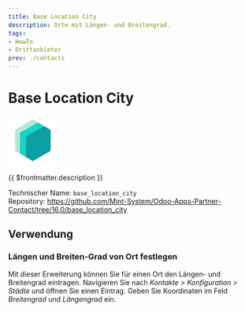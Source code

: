 ```yaml
---
title: Base Location City
description: Orte mit Längen- und Breitengrad.
tags:
- HowTo
- Drittanbieter
prev: ./contacts
---
```

# Base Location City
![icon_oms_box](attachments/icons_odoo_mint_system.png)

{{ $frontmatter.description }}

Technischer Name: `base_location_city`\
Repository: <https://github.com/Mint-System/Odoo-Apps-Partner-Contact/tree/16.0/base_location_city>

## Verwendung

### Längen und Breiten-Grad von Ort festlegen

Mit dieser Erweiterung können Sie für einen Ort den Längen- und Breitengrad eintragen. Navigieren Sie nach *Kontakte > Konfiguration > Städte* und öffnen Sie einen Eintrag. Geben Sie Koordinaten im Feld *Breitengrad* und *Längengrad* ein.
